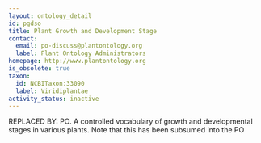 ```yaml
---
layout: ontology_detail
id: pgdso
title: Plant Growth and Development Stage
contact:
  email: po-discuss@plantontology.org
  label: Plant Ontology Administrators
homepage: http://www.plantontology.org
is_obsolete: true
taxon:
  id: NCBITaxon:33090
  label: Viridiplantae
activity_status: inactive
---
```


REPLACED BY: PO. A controlled vocabulary of growth and developmental stages in various plants. Note that this has been subsumed into the PO
